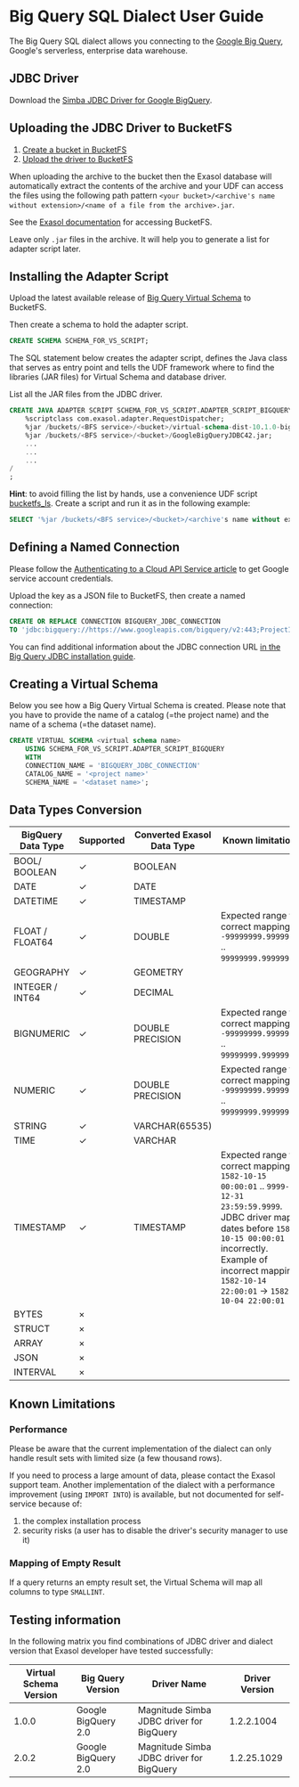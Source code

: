 # Big Query SQL Dialect User Guide

The Big Query SQL dialect allows you connecting to the [Google Big Query](https://cloud.google.com/bigquery/), Google's serverless, enterprise data warehouse.

## JDBC Driver

Download the [Simba JDBC Driver for Google BigQuery](https://cloud.google.com/bigquery/docs/reference/odbc-jdbc-drivers#current_jdbc_driver).

## Uploading the JDBC Driver to BucketFS

1. [Create a bucket in BucketFS](https://docs.exasol.com/administration/on-premise/bucketfs/create_new_bucket_in_bucketfs_service.htm)
1. [Upload the driver to BucketFS](https://docs.exasol.com/administration/on-premise/bucketfs/accessfiles.htm)

When uploading the archive to the bucket then the Exasol database will automatically extract the contents of the archive and your UDF can access the files using the following path pattern `<your bucket>/<archive's name without extension>/<name of a file from the archive>.jar`.

See the [Exasol documentation](https://docs.exasol.com/db/latest/database_concepts/bucketfs/database_access.htm) for accessing BucketFS.

Leave only `.jar` files in the archive. It will help you to generate a list for adapter script later.

## Installing the Adapter Script

Upload the latest available release of [Big Query Virtual Schema](https://github.com/exasol/bigquery-virtual-schema/releases) to BucketFS.

Then create a schema to hold the adapter script.

```sql
CREATE SCHEMA SCHEMA_FOR_VS_SCRIPT;
```

The SQL statement below creates the adapter script, defines the Java class that serves as entry point and tells the UDF framework where to find the libraries (JAR files) for Virtual Schema and database driver.

List all the JAR files from the JDBC driver.

```sql
CREATE JAVA ADAPTER SCRIPT SCHEMA_FOR_VS_SCRIPT.ADAPTER_SCRIPT_BIGQUERY AS
    %scriptclass com.exasol.adapter.RequestDispatcher;
    %jar /buckets/<BFS service>/<bucket>/virtual-schema-dist-10.1.0-bigquery-2.1.1.jar;
    %jar /buckets/<BFS service>/<bucket>/GoogleBigQueryJDBC42.jar;
    ...
    ...
    ...
/
;
```

**Hint**: to avoid filling the list by hands, use a convenience UDF script [bucketfs_ls](https://github.com/exasol/exa-toolbox/blob/master/utilities/bucketfs_ls.sql). Create a script and run it as in the following example:

```sql
SELECT '%jar /buckets/<BFS service>/<bucket>/<archive's name without extension if used>/'|| files || ';' FROM (SELECT EXA_toolbox.bucketfs_ls('/buckets/<BFS service>/<bucket>/<archive's name without extension if used>/') files );
```

## Defining a Named Connection

Please follow the [Authenticating to a Cloud API Service article](https://cloud.google.com/docs/authentication/) to get Google service account credentials.

Upload the key as a JSON file to BucketFS, then create a named connection:

```sql
CREATE OR REPLACE CONNECTION BIGQUERY_JDBC_CONNECTION
TO 'jdbc:bigquery://https://www.googleapis.com/bigquery/v2:443;ProjectId=<your project id>;OAuthType=0;OAuthServiceAcctEmail=<service account email>;OAuthPvtKeyPath=/<path to the bucket>/<name of the key file>';
```

You can find additional information about the JDBC connection URL [in the Big Query JDBC installation guide](https://storage.googleapis.com/simba-bq-release/jdbc/Simba%20Google%20BigQuery%20JDBC%20Connector%20Install%20and%20Configuration%20Guide.pdf).

## Creating a Virtual Schema

Below you see how a Big Query Virtual Schema is created. Please note that you have to provide the name of a catalog (=the project name) and the name of a schema (=the dataset name).

```sql
CREATE VIRTUAL SCHEMA <virtual schema name>
    USING SCHEMA_FOR_VS_SCRIPT.ADAPTER_SCRIPT_BIGQUERY
    WITH
    CONNECTION_NAME = 'BIGQUERY_JDBC_CONNECTION'
    CATALOG_NAME = '<project name>'
    SCHEMA_NAME = '<dataset name>';
```

## Data Types Conversion

BigQuery Data Type | Supported | Converted Exasol Data Type | Known limitations
-------------------|-----------|----------------------------|-------------------
BOOL/ BOOLEAN      |  ✓        | BOOLEAN                    |
DATE               |  ✓        | DATE                       |
DATETIME           |  ✓        | TIMESTAMP                  |
FLOAT / FLOAT64    |  ✓        | DOUBLE                     | Expected range for correct mapping: `-99999999.99999999` .. `99999999.99999999`.
GEOGRAPHY          |  ✓        | GEOMETRY                   |
INTEGER / INT64    |  ✓        | DECIMAL                    |
BIGNUMERIC         |  ✓        | DOUBLE PRECISION           | Expected range for correct mapping: `-99999999.99999999` .. `99999999.99999999`.
NUMERIC            |  ✓        | DOUBLE PRECISION           | Expected range for correct mapping: `-99999999.99999999` .. `99999999.99999999`.
STRING             |  ✓        | VARCHAR(65535)             |
TIME               |  ✓        | VARCHAR                    |
TIMESTAMP          |  ✓        | TIMESTAMP                  | Expected range for correct mapping: `1582-10-15 00:00:01` .. `9999-12-31 23:59:59.9999`. JDBC driver maps dates before `1582-10-15 00:00:01` incorrectly. Example of incorrect mapping: `1582-10-14 22:00:01` -> `1582-10-04 22:00:01`
BYTES              |  ×        |                            |
STRUCT             |  ×        |                            |
ARRAY              |  ×        |                            |
JSON               |  ×        |                            |
INTERVAL           |  ×        |                            |

## Known Limitations

### Performance

Please be aware that the current implementation of the dialect can only handle result sets with limited size (a few thousand rows).

If you need to process a large amount of data, please contact the Exasol support team. Another implementation of the dialect with a performance improvement (using `IMPORT INTO`) is available, but not documented for self-service because of:

1. the complex installation process
1. security risks (a user has to disable the driver's security manager to use it)

### Mapping of Empty Result

If a query returns an empty result set, the Virtual Schema will map all columns to type `SMALLINT`.

## Testing information

In the following matrix you find combinations of JDBC driver and dialect version that Exasol developer have tested successfully:

Virtual Schema Version | Big Query Version   | Driver Name                              | Driver Version
-----------------------|---------------------|------------------------------------------|-----------------
 1.0.0                 | Google BigQuery 2.0 | Magnitude Simba JDBC driver for BigQuery | 1.2.2.1004
 2.0.2                 | Google BigQuery 2.0 | Magnitude Simba JDBC driver for BigQuery | 1.2.25.1029
